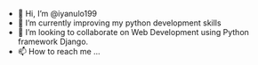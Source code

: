 - 👋 Hi, I’m @iyanulo199
- 👀 I’m currently improving my python development skills
- 💞️ I’m looking to collaborate on Web Development using Python framework Django.
- 📫 How to reach me ...

<!---
iyanulo199/iyanulo199 is a ✨ special ✨ repository because its `README.md` (this file) appears on your GitHub profile.
You can click the Preview link to take a look at your changes.
--->
